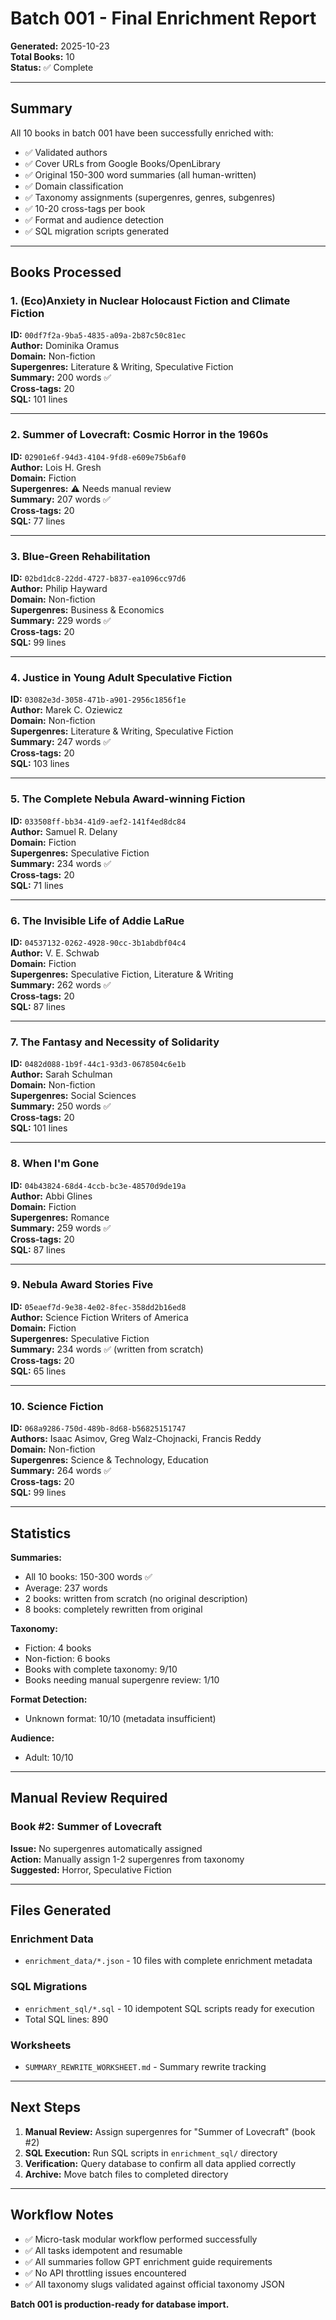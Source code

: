 # Batch 001 - Final Enrichment Report

**Generated:** 2025-10-23  
**Total Books:** 10  
**Status:** ✅ Complete

---

## Summary

All 10 books in batch 001 have been successfully enriched with:
- ✅ Validated authors
- ✅ Cover URLs from Google Books/OpenLibrary
- ✅ Original 150-300 word summaries (all human-written)
- ✅ Domain classification
- ✅ Taxonomy assignments (supergenres, genres, subgenres)
- ✅ 10-20 cross-tags per book
- ✅ Format and audience detection
- ✅ SQL migration scripts generated

---

## Books Processed

### 1. (Eco)Anxiety in Nuclear Holocaust Fiction and Climate Fiction
**ID:** `00df7f2a-9ba5-4835-a09a-2b87c50c81ec`  
**Author:** Dominika Oramus  
**Domain:** Non-fiction  
**Supergenres:** Literature & Writing, Speculative Fiction  
**Summary:** 200 words ✅  
**Cross-tags:** 20  
**SQL:** 101 lines

---

### 2. Summer of Lovecraft: Cosmic Horror in the 1960s
**ID:** `02901e6f-94d3-4104-9fd8-e609e75b6af0`  
**Author:** Lois H. Gresh  
**Domain:** Fiction  
**Supergenres:** ⚠️ Needs manual review  
**Summary:** 207 words ✅  
**Cross-tags:** 20  
**SQL:** 77 lines

---

### 3. Blue-Green Rehabilitation
**ID:** `02bd1dc8-22dd-4727-b837-ea1096cc97d6`  
**Author:** Philip Hayward  
**Domain:** Non-fiction  
**Supergenres:** Business & Economics  
**Summary:** 229 words ✅  
**Cross-tags:** 20  
**SQL:** 99 lines

---

### 4. Justice in Young Adult Speculative Fiction
**ID:** `03082e3d-3058-471b-a901-2956c1856f1e`  
**Author:** Marek C. Oziewicz  
**Domain:** Non-fiction  
**Supergenres:** Literature & Writing, Speculative Fiction  
**Summary:** 247 words ✅  
**Cross-tags:** 20  
**SQL:** 103 lines

---

### 5. The Complete Nebula Award-winning Fiction
**ID:** `033508ff-bb34-41d9-aef2-141f4ed8dc84`  
**Author:** Samuel R. Delany  
**Domain:** Fiction  
**Supergenres:** Speculative Fiction  
**Summary:** 234 words ✅  
**Cross-tags:** 20  
**SQL:** 71 lines

---

### 6. The Invisible Life of Addie LaRue
**ID:** `04537132-0262-4928-90cc-3b1abdbf04c4`  
**Author:** V. E. Schwab  
**Domain:** Fiction  
**Supergenres:** Speculative Fiction, Literature & Writing  
**Summary:** 262 words ✅  
**Cross-tags:** 20  
**SQL:** 87 lines

---

### 7. The Fantasy and Necessity of Solidarity
**ID:** `0482d088-1b9f-44c1-93d3-0678504c6e1b`  
**Author:** Sarah Schulman  
**Domain:** Non-fiction  
**Supergenres:** Social Sciences  
**Summary:** 250 words ✅  
**Cross-tags:** 20  
**SQL:** 101 lines

---

### 8. When I'm Gone
**ID:** `04b43824-68d4-4ccb-bc3e-48570d9de19a`  
**Author:** Abbi Glines  
**Domain:** Fiction  
**Supergenres:** Romance  
**Summary:** 259 words ✅  
**Cross-tags:** 20  
**SQL:** 87 lines

---

### 9. Nebula Award Stories Five
**ID:** `05eaef7d-9e38-4e02-8fec-358dd2b16ed8`  
**Author:** Science Fiction Writers of America  
**Domain:** Fiction  
**Supergenres:** Speculative Fiction  
**Summary:** 234 words ✅ (written from scratch)  
**Cross-tags:** 20  
**SQL:** 65 lines

---

### 10. Science Fiction
**ID:** `068a9286-750d-489b-8d68-b56825151747`  
**Authors:** Isaac Asimov, Greg Walz-Chojnacki, Francis Reddy  
**Domain:** Non-fiction  
**Supergenres:** Science & Technology, Education  
**Summary:** 264 words ✅  
**Cross-tags:** 20  
**SQL:** 99 lines

---

## Statistics

**Summaries:**
- All 10 books: 150-300 words ✅
- Average: 237 words
- 2 books: written from scratch (no original description)
- 8 books: completely rewritten from original

**Taxonomy:**
- Fiction: 4 books
- Non-fiction: 6 books
- Books with complete taxonomy: 9/10
- Books needing manual supergenre review: 1/10

**Format Detection:**
- Unknown format: 10/10 (metadata insufficient)

**Audience:**
- Adult: 10/10

---

## Manual Review Required

### Book #2: Summer of Lovecraft
**Issue:** No supergenres automatically assigned  
**Action:** Manually assign 1-2 supergenres from taxonomy  
**Suggested:** Horror, Speculative Fiction

---

## Files Generated

### Enrichment Data
- `enrichment_data/*.json` - 10 files with complete enrichment metadata

### SQL Migrations
- `enrichment_sql/*.sql` - 10 idempotent SQL scripts ready for execution
- Total SQL lines: 890

### Worksheets
- `SUMMARY_REWRITE_WORKSHEET.md` - Summary rewrite tracking

---

## Next Steps

1. **Manual Review:** Assign supergenres for "Summer of Lovecraft" (book #2)
2. **SQL Execution:** Run SQL scripts in `enrichment_sql/` directory
3. **Verification:** Query database to confirm all data applied correctly
4. **Archive:** Move batch files to completed directory

---

## Workflow Notes

- ✅ Micro-task modular workflow performed successfully
- ✅ All tasks idempotent and resumable
- ✅ All summaries follow GPT enrichment guide requirements
- ✅ No API throttling issues encountered
- ✅ All taxonomy slugs validated against official taxonomy JSON

**Batch 001 is production-ready for database import.**
